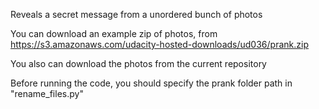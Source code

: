 Reveals a secret message from a unordered bunch of photos

You can download an example zip of photos, from https://s3.amazonaws.com/udacity-hosted-downloads/ud036/prank.zip

You also can download the photos from the current repository

Before running the code, you should specify the prank folder path in "rename_files.py"
